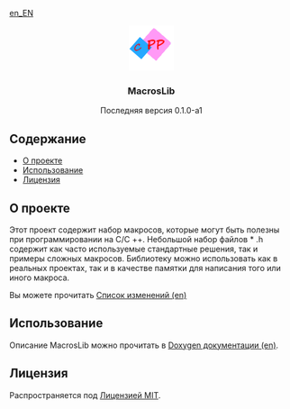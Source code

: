 [en_EN](./README.md)

<p align="center">
    <img src="https://raw.githubusercontent.com/sigdev2/macroslib/master/docs/icon.png" alt="Логотип" width="80" height="80">
    <h3 align="center">MacrosLib</h3>
    <p align="center">Последняя версия 0.1.0-a1</p>
</p>

## Содержание

* [О проекте](#about-the-project)
* [Использование](#usage)
* [Лицензия](#license)

## О проекте

Этот проект содержит набор макросов, которые могут быть полезны при программировании на C/C ++. Небольшой набор файлов * .h содержит как часто используемые стандартные решения, так и примеры сложных макросов. Библиотеку можно использовать как в реальных проектах, так и в качестве памятки для написания того или иного макроса.

Вы можете прочитать [Список изменений (en)](./CHANGELOG)

## Использование

Описание MacrosLib можно прочитать в [Doxygen документации (en)](./docs/doxygen/html/index.html).

## Лицензия

Распространяется под [Лицензией MIT](./LICENSE.MIT).